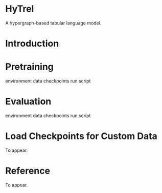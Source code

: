 # HyTrel
A hypergraph-based tabular language model.

# Introduction



# Pretraining
environment
data
checkpoints
run script

# Evaluation
environment
data
checkpoints
run script

# Load Checkpoints for Custom Data
To appear.

# Reference
To appear.
